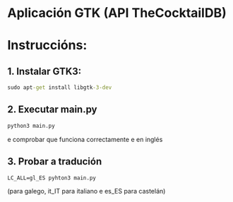 # Aplicación GTK (API TheCocktailDB)
# Instruccións:
## 1. Instalar GTK3:
```bat
sudo apt-get install libgtk-3-dev
```
## 2. Executar main.py
```bat
python3 main.py
```
e comprobar que funciona correctamente e en inglés
## 3. Probar a tradución
```bat
LC_ALL=gl_ES pyhton3 main.py
```
(para galego, it_IT para italiano e es_ES para castelán)

